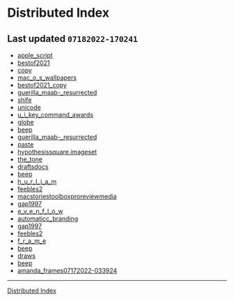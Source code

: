 # Distributed Index
Last updated `07182022-170241`
---
- [apple_script](https://www.icloud.com/attachment/?u=https%3A%2F%2Fcvws.icloud-content.com%2FB%2FAQ_DwZdb2gmyhBobOulxyYzKOM2dAY7I6l6W34PDAiluTjbzXZUI7aZj%2F%24%7Bf%7D%3Fo%3DAoni6WsOJjFEIjr4G6ZFKkwLI6pdKBUyTpKtCH4w3avq%26v%3D1%26x%3D3%26a%3DCAogXo_IH99Gg66Y7eYavrEnuNSscJVRqXo_99jiaEC0hmQSbRDsjdaaoTAY7J3R7qowIgEAUgTKOM2dWgQI7aZjaiafT0Duf8BoaSjuui1tWZqwH8KYBLuLRJ1xlUheu9CIQ7EE4F3HrnImxpkU7yvaxOTOvxGtbQaUgzjig3NCYA_Xy6rHQsJDpnohCvLMPHY%26e%3D1660773748%26fl%3D%26r%3DAC9F6A6A-235E-48E7-A9EF-C20E20CB4C5C-1%26k%3D%24%7Buk%7D%26ckc%3Dcom.apple.clouddocs%26ckz%3Dcom.apple.CloudDocs%26p%3D33%26s%3Dr3Uk9uOtPf5ybtuHaMEncxRH8m4&uk=MIdRQd0B8ackZaW_IhScGw&f=AppleScript.tar&sz=206848)
- [bestof2021](https://www.icloud.com/attachment/?u=https%3A%2F%2Fcvws.icloud-content.com%2FB%2FAVg6qJT1PkMsSmVpOVyxxSQFHr5rAcW1teNXH5p3jlq6nfA71-d9SZT-%2F%24%7Bf%7D%3Fo%3DApH2lfxvpXwN6SuDel8ajORfhn0cQ9NhdzmvuEOcSAnm%26v%3D1%26x%3D3%26a%3DCAogy9u2KJE8T9Onr-SLpQWmZ2x5F2mSzLG4DPZqD8ihxakSbRC9ktaaoTAYvaLR7qowIgEAUgQFHr5rWgR9SZT-aiZyRZxlPxLeGF-AMS_b17C_M6TeEY4dKmd6aEIntbuJenRO2BFSk3ImjueqqzyNPUrS_TMFzS_Z9Ql50VkfDr3vi9VZKBRgkHki4iXHZ0k%26e%3D1660773749%26fl%3D%26r%3DECE329B9-B3C2-4BD9-ACC2-FC329ACD7D5F-1%26k%3D%24%7Buk%7D%26ckc%3Dcom.apple.clouddocs%26ckz%3Dcom.apple.CloudDocs%26p%3D33%26s%3DBAk_1fO3cwWlLjknmRX9hf3b2iY&uk=e8f1jMShofdsPielG3DCYQ&f=Bestof2021.mp3&sz=227191250)
- [copy](https://www.icloud.com/attachment/?u=https%3A%2F%2Fcvws.icloud-content.com%2FB%2FAdC-a4yJsyf180Lnjs-mtIVEErKPAVQ81qZEqn01GYpfb47s9kqN6zmu%2F%24%7Bf%7D%3Fo%3DAtN-T0zx5mwmawHhot1XGdSZZl6SDL7orpAGLpnnXcKH%26v%3D1%26x%3D3%26a%3DCAogrwd3uI-pD6ddoB0xq15vPlBRPP6a-Htxk7awmzNmyhMSbRD3ldaaoTAY96XR7qowIgEAUgREErKPWgSN6zmuaibRgF3i7Lu2fXV1MQ2vS2UzZGkiWbL5pqu89OFiSju6usp5EBlNOnImErEzd8AQOur4HHMKhggb1K8G1RzukJ_jBUjFJmCxrViJOyniA2E%26e%3D1660773749%26fl%3D%26r%3D1348E897-879A-47E0-A263-82F025579237-1%26k%3D%24%7Buk%7D%26ckc%3Dcom.apple.clouddocs%26ckz%3Dcom.apple.CloudDocs%26p%3D33%26s%3Dk1AKzT3uNimvuZaGFG-SRxql1_w&uk=nSp7rSruHYkCWP9vzKvH7Q&f=Copy.aiff&sz=77144)
- [mac_o_s_wallpapers](https://www.icloud.com/attachment/?u=https%3A%2F%2Fcvws.icloud-content.com%2FB%2FASDVn6VsA6Yvu2M3X3zlvCgyqyLFAQ2m7vB9DkFNDsE6047eJk8Qk88S%2F%24%7Bf%7D%3Fo%3DAoYH_TIfulY2LZJBBSoMPpPuxeeyIiRuSChY2E1eOfcR%26v%3D1%26x%3D3%26a%3DCAog3mVrbveT66jk6CwHiEzQzDYTetj-dH2OS9KpwM1LFHISbRCWmdaaoTAYlqnR7qowIgEAUgQyqyLFWgQQk88SaiYU9TL9O_035JbAiw9Rt5U_WmPyMYfwW2EXc5h8G7OgD-drbhsrAHImpTxckchHc-zFOCUIJrzfLd8JtKws335QvCF_DCKcqNBWMa03IQk%26e%3D1660773749%26fl%3D%26r%3DF729063A-320C-41B3-B254-2FACB2B0A1E1-1%26k%3D%24%7Buk%7D%26ckc%3Dcom.apple.clouddocs%26ckz%3Dcom.apple.CloudDocs%26p%3D33%26s%3DC2H3gapcLaDUQYnrLNcybmygGXY&uk=A3w27nvbD1DeYwceN1iRpQ&f=macOSWallpapers.tar&sz=387464704)
- [bestof2021_copy](https://www.icloud.com/attachment/?u=https%3A%2F%2Fcvws.icloud-content.com%2FB%2FAeF7_DIHY_ZBNIPw5th-JPVjpJ2vAdmz-gXhCkXPcVlJFj-fL997OFYb%2F%24%7Bf%7D%3Fo%3DAtiYGE5m2lgDz6Pa6hscR18cmAY7OrSXTzXGcaeGNr4t%26v%3D1%26x%3D3%26a%3DCAogP8dd8Lp7siACMl5VdQ-7kHC9YM4YPM0U0Ei25nfVNY4SbRDFnNaaoTAYxazR7qowIgEAUgRjpJ2vWgR7OFYbaiZUUzg4GP4EaZlqKozyDyCqD02Mr8mwxCr0bDYigZMQUPefOv5K7HImcO3rTIFCF0aswY6m1TmRsrxbuMh2NSzuQjCzy4xbPDIz3EBBTbk%26e%3D1660773750%26fl%3D%26r%3DCF66E36D-107E-4F63-8833-21B77B38F526-1%26k%3D%24%7Buk%7D%26ckc%3Dcom.apple.clouddocs%26ckz%3Dcom.apple.CloudDocs%26p%3D33%26s%3DIRMRvOuprC_Mr0g3HWPbKw_7ovU&uk=IU2p-PVAusL2W-9lGebm9Q&f=Bestof2021%20copy.mp3&sz=227101513)
- [guerilla_maab-_resurrected](https://www.icloud.com/attachment/?u=https%3A%2F%2Fcvws.icloud-content.com%2FB%2FARaydRzSUSsfAK35QFr1ZUDfP6T6Ab6ZH3enMGcoz3UZ-ld5OJFn8d6l%2F%24%7Bf%7D%3Fo%3DAsq6RJDjnPX36DeCHYpNZNo7K5THXffUT7m8JejMIcVU%26v%3D1%26x%3D3%26a%3DCAogRcMgvNELFyUR-eshFzSA1ABjKz5IOX8IT_F-obH-MXkSbRDPoNaaoTAYz7DR7qowIgEAUgTfP6T6WgRn8d6laiZJSWMdLRtk0pfQ3FAjw_Ule0cFW_J1mWt7q7J97Fv7r0nD9Kb5_XIm83wasx4N4KnOyfeCt05cwf3IxpTluKb3OLruEiWMhXaIE6cqujE%26e%3D1660773750%26fl%3D%26r%3DACC0B377-9D8A-4551-80FA-6202C622401E-1%26k%3D%24%7Buk%7D%26ckc%3Dcom.apple.clouddocs%26ckz%3Dcom.apple.CloudDocs%26p%3D33%26s%3DH0kJ8cYReg4QiPfE9CKagskA97c&uk=jMEt79IdgjjZXQ7NOzlOiw&f=GuerillaMaab-Resurrected.tar&sz=152888832)
- [shife](https://www.icloud.com/attachment/?u=https%3A%2F%2Fcvws.icloud-content.com%2FB%2FAd97AUqmogIGdtbffovRwwiPyowzAYOuftglRq2vCBEcu2Nqa6Pzy-1R%2F%24%7Bf%7D%3Fo%3DAr8_QgsGGl1go6hAbLuMshiS4yTJSwcW87783NxtWYk8%26v%3D1%26x%3D3%26a%3DCAogNc2ZDhbsKEmc4IPvYv15EWyKbHdeFiIpdEGPHvAD2ycSbRCGpNaaoTAYhrTR7qowIgEAUgSPyowzWgTzy-1RaiaaI9qQBTjgsc_1yMyYQu8zi1pb3fCIDLLUOafBIV9Ukp6HZx9HrHImijc3AXBxXBhdEDnDQMPe55y8rrTbGWofyeKNsA0od1kEQDMhVpI%26e%3D1660773751%26fl%3D%26r%3D5639A6D0-CF19-464C-AB3C-4BC000FB5883-1%26k%3D%24%7Buk%7D%26ckc%3Dcom.apple.clouddocs%26ckz%3Dcom.apple.CloudDocs%26p%3D33%26s%3DxWvvVO5hGLuV-A-bWiyu25Svpgg&uk=pqtqHDOiRTN0B--hdNIkqQ&f=Shife.tar&sz=3234816)
- [unicode](https://www.icloud.com/attachment/?u=https%3A%2F%2Fcvws.icloud-content.com%2FB%2FAe0T0vMmkpYQDxpGxqihWPnCNfxYATte6OY9Ou4VujE7rRhdt7VhYKqu%2F%24%7Bf%7D%3Fo%3DAmZcRvCs0MVGmRopDDluk26JSzZoGqkWTyYOhRUgzGdM%26v%3D1%26x%3D3%26a%3DCAogPk5yr6rdY9vPiM6hPlrlD5qcDcKY1cdm9azjRWbIafUSbRCzp9aaoTAYs7fR7qowIgEAUgTCNfxYWgRhYKquaibhc_c79-mVFk3lAcnA1vBGFDDd2xgPXBlzaMVeAUZRJ89fwVCVnnImVoXR2W0oCOavZCFhPUKxeA4SK5IAdSZzu3gQdXzA_nARgfQNUSM%26e%3D1660773751%26fl%3D%26r%3D59F53AE9-485C-4D24-BCEE-C8B3C948ED6B-1%26k%3D%24%7Buk%7D%26ckc%3Dcom.apple.clouddocs%26ckz%3Dcom.apple.CloudDocs%26p%3D33%26s%3DyI36neCfrTRJikuil0pGSiUC8Vo&uk=Bv3lDhecgW2oluDfTp25Iw&f=unicode.pdf&sz=24046688)
- [u_i_key_command_awards](https://www.icloud.com/attachment/?u=https%3A%2F%2Fcvws.icloud-content.com%2FB%2FAeAWXxvUcDkZQ7kBxvgqR_4FV3A7Ad0zGAAVNQfh-3DNxDUX03xcPM87%2F%24%7Bf%7D%3Fo%3DAkPRrwi1nZDGyeuJ7t6EqcRN6Mkjnt5e0bZNMPylBqXa%26v%3D1%26x%3D3%26a%3DCAogkLmqllwBu-USoVz1jTFPowabMJaSiipRySA9cle899wSbRDMqtaaoTAYzLrR7qowIgEAUgQFV3A7WgRcPM87aibld3oQKPGtUnqICnHWJFphA1HodUrYQj-qH6iQyhwRZl1Ofz2mW3ImXVzN9k0nmbBioIb5BT0sSWfm3CzALQ0SNP3EvrDOvD1xqYlLUVY%26e%3D1660773752%26fl%3D%26r%3D885ED953-85F1-490E-BE71-F62610FD4BC8-1%26k%3D%24%7Buk%7D%26ckc%3Dcom.apple.clouddocs%26ckz%3Dcom.apple.CloudDocs%26p%3D33%26s%3DufCRvM9v188pDZFIfcUORvEWLlA&uk=ilnYtjvWV5X5DaAd4hGFlw&f=UIKeyCommandAwards.tar&sz=3275264)
- [globe](https://www.icloud.com/attachment/?u=https%3A%2F%2Fcvws.icloud-content.com%2FB%2FASiZHNGNuy8grAJTxSPPqX-RcRbrAYgiVFMX7iLmEoRO4ntiphzEngNz%2F%24%7Bf%7D%3Fo%3DAkWLlvTPsKq0rRx3MWuMiux7N4L5uJLVv-cC7NdKtwCb%26v%3D1%26x%3D3%26a%3DCAoguAG_kcmIhp3J4EidVCZV4w5xSpaB2kdly5TCAvbBcY8SbRCArtaaoTAYgL7R7qowIgEAUgSRcRbrWgTEngNzaibRyLuHJAte3eOhzOF6MEsXITtG7zOeIeMtQ1I-VJVoItPLOtMa6nImk75Le2Dwj0cMxPN172tHViAv8lpLKIdHADS0frNvw9y3wgMr5Iw%26e%3D1660773752%26fl%3D%26r%3D03BDC14E-5086-4F9E-B136-4093F4E95BF9-1%26k%3D%24%7Buk%7D%26ckc%3Dcom.apple.clouddocs%26ckz%3Dcom.apple.CloudDocs%26p%3D33%26s%3D-vRs5lL-z0Mjcv5D9CLL6RUzrxQ&uk=grLpL6Q-_T1GbHjoLsAfmQ&f=globe.tar&sz=117072896)
- [beep](https://www.icloud.com/attachment/?u=https%3A%2F%2Fcvws.icloud-content.com%2FB%2FAcRS0U0X33WJ-JLtMwFiWyMj6YFSAdlJueA6ZaWdqVHselS0xt4mW166%2F%24%7Bf%7D%3Fo%3DAuecwzO2-KYzzk2fjk8won_eamYz-CL0KgkpPDG8Cs1N%26v%3D1%26x%3D3%26a%3DCAogu4LsjsF6Wxt2Uyr2cZfqDgV8kWSKcNyxCbsuutXlsQcSbRC1sdaaoTAYtcHR7qowIgEAUgQj6YFSWgQmW166aia1jy8Wj9q3-RauwldpEvpJ4qsH-T0ZMby41WUq30mof4dnAYFk1XIm3rAFzeKo9dWo1icz2wZ8dUrH9cSCJ2R_LLGOcpUUnPa-CF6FP0Y%26e%3D1660773753%26fl%3D%26r%3D09F8D0FB-68FD-4F13-91B6-D3AEE56F6CB4-1%26k%3D%24%7Buk%7D%26ckc%3Dcom.apple.clouddocs%26ckz%3Dcom.apple.CloudDocs%26p%3D33%26s%3DLXSNaqgG_xcqt5f3MSbm-HtzrKM&uk=UQ1f3_UbJi0eszx8qkXxOw&f=beep.iso&sz=921600)
- [guerilla_maab-_resurrected](https://www.icloud.com/attachment/?u=https%3A%2F%2Fcvws.icloud-content.com%2FB%2FAVTCsPYGsjo1r0SnvTcGLE8y55maAQlI4Oom1xHrXaFWCk1fZvpQb7v4%2F%24%7Bf%7D%3Fo%3DArbTyG_0WnQ4E0lYhUsY4hB6Nbx5LtGnI4KyMbRRcUOH%26v%3D1%26x%3D3%26a%3DCAogI_x1Zw3EZ9O0NVkoKwtLhg8QqltO4jXsWc6mE6ylty4SbRDetNaaoTAY3sTR7qowIgEAUgQy55maWgRQb7v4aiYK81Kb6NmGtNws09K8lXAkJwcz6et51An0rfHJ9Oh7H7-tlR_U2nImB3wYSErMme5mb_BY8liGSYhxW8czHhjxXZAynt3eCv7oWJt0_ho%26e%3D1660773753%26fl%3D%26r%3D093852AB-4B83-401D-891A-933214C5BCF2-1%26k%3D%24%7Buk%7D%26ckc%3Dcom.apple.clouddocs%26ckz%3Dcom.apple.CloudDocs%26p%3D33%26s%3D2hhhocRTWHJMUWFvS5pi9vrbgpg&uk=xqflealNKgUWRHoXVAFNaQ&f=GuerillaMaab-Resurrected.zip&sz=152875942)
- [paste](https://www.icloud.com/attachment/?u=https%3A%2F%2Fcvws.icloud-content.com%2FB%2FAe0AQYTw_MGzhF1Bgzk4D3qQw4HjAcY88TjeIjZ3ribKr0ifG2P3dx20%2F%24%7Bf%7D%3Fo%3DAqZ7clh7mDVnrqQSs4lmEDXHpb8o2252IcFgvc0vh_o-%26v%3D1%26x%3D3%26a%3DCAogJnQLATm05x7gNKmCh921jLKZ5Whq6WoVdIciCTYm7P4SbRD4t9aaoTAY-MfR7qowIgEAUgSQw4HjWgT3dx20aiYET_cXTyBPusGGSrt9twERqLKKHGwKz-LP5pFgsMeBGcuTG-H0xXImOsUhThqf7JLe7Z5Sz-bqwkVPKZHhPloJzLQhvUzPLRzRKWO3yjg%26e%3D1660773753%26fl%3D%26r%3DA068ADDD-8004-41E8-B8D7-AC6C17E48B22-1%26k%3D%24%7Buk%7D%26ckc%3Dcom.apple.clouddocs%26ckz%3Dcom.apple.CloudDocs%26p%3D33%26s%3DS1eRb1axDEtmVPgPMBrLq-ok_lA&uk=Qi0cFVbMot0c24VcrRhGSw&f=Paste.aiff&sz=22590)
- [hypothesissquare.imageset](https://www.icloud.com/attachment/?u=https%3A%2F%2Fcvws.icloud-content.com%2FB%2FAXjHMq3cghqdqIcyqGKZEwShTrG2Ad8pGCNo0MubalGnIe8xOqdlix7Y%2F%24%7Bf%7D%3Fo%3DAhRNgRIIFvOgzAEl8ro7J_eGDTdDOsMlJZ0KWqpcqYwE%26v%3D1%26x%3D3%26a%3DCAogTkRpi2rNhO4POw98ZEIA6nI1eHmT3BiNlWk8wf12tXUSbRCeu9aaoTAYnsvR7qowIgEAUgShTrG2WgRlix7YaiagPA16EdfcaqTvMKRvFyg3TxtR9ySbqSdGKbboMFDPYbbIokblNHImWeXuoVlV9S2BSqAKiQSEDxTqzOoDqm8rH889kz-ZcU9AYMWI_L8%26e%3D1660773754%26fl%3D%26r%3DF2CACCEE-C51B-41C3-BBA7-3870865CB2F5-1%26k%3D%24%7Buk%7D%26ckc%3Dcom.apple.clouddocs%26ckz%3Dcom.apple.CloudDocs%26p%3D33%26s%3DP0az5-CyJddHhKKGshnNdduEi9Q&uk=VJRMV3D9Ar-CJcs6spynzw&f=hypothesissquare.imageset.zip&sz=1268618)
- [the_tone](https://www.icloud.com/attachment/?u=https%3A%2F%2Fcvws.icloud-content.com%2FB%2FAYAuzXSdJCk1b_d_74QBischJydtAVhpaQyWZ7H2jkMDeOfsppmMfQM9%2F%24%7Bf%7D%3Fo%3DAvDMGp76JMvehWUPy4-RtD_aivSmGTNotJgwU-c9KHOx%26v%3D1%26x%3D3%26a%3DCAogbyzt_umODAlNrW8-juNpe55S8nH_K9xL7VDB7sKkz4kSbRDBvtaaoTAYwc7R7qowIgEAUgQhJydtWgSMfQM9aibqZI9Bymy3d4c1_qsshATx0vtBlhnq5H4fBaHUVWhZ4bS1O86LeHIms3kHUDpt60m-YX6ZupNfCNGqyrNiZuPTRjsckg7uBlRze2SIJ0s%26e%3D1660773754%26fl%3D%26r%3D6BFFBF62-4CE9-4912-AB37-DCB2EACAB2C7-1%26k%3D%24%7Buk%7D%26ckc%3Dcom.apple.clouddocs%26ckz%3Dcom.apple.CloudDocs%26p%3D33%26s%3Dcs8JnVy-aNUtXUkWSzXHJ1suKFQ&uk=twr_seK1lgbUJgO-0qOeoQ&f=TheTone.zip&sz=269006)
- [draftsdocs](https://www.icloud.com/attachment/?u=https%3A%2F%2Fcvws.icloud-content.com%2FB%2FAVPiibwRQNaDqMA1b9K4_1GcJ6RmARk6is2Z-o4qzkW8T0tiGi_CJffp%2F%24%7Bf%7D%3Fo%3DAijF4aF8vRgKlW44zMU9Jfuqs2EzwBP3dC_bh0J9u1VI%26v%3D1%26x%3D3%26a%3DCAogCC0GhPQYLORvpdw3PelM48mSyFS5DkIq7QPdJizXCvwSbRDTwdaaoTAY09HR7qowIgEAUgScJ6RmWgTCJffpaiaiv8JddLdkQeIsg7gGPIr7EPOJYwU5zPYCeo1hNBfHHo1b8fHacHImcF4D__ZVKzC3CkiInwfu0-qvL4_IYHBjNK9QrRRnh6Oa5zkNPVo%26e%3D1660773755%26fl%3D%26r%3DDCCD856A-65FE-48C4-B53F-E6397A04F2E9-1%26k%3D%24%7Buk%7D%26ckc%3Dcom.apple.clouddocs%26ckz%3Dcom.apple.CloudDocs%26p%3D33%26s%3DaJanHW6v5MztrAsOevuNxwi9cpQ&uk=PKmJ6k9rtlRur9iP3u8jNg&f=draftsdocs.tar&sz=12861952)
- [beep](https://www.icloud.com/attachment/?u=https%3A%2F%2Fcvws.icloud-content.com%2FB%2FAZGHU7do_k9_nSFhqMZvIpF-MVKLAXt4uVvMsqrKPmHjNWvWNvr7y1hj%2F%24%7Bf%7D%3Fo%3DAg9VB_IymvgDhE4q9CZMddw4foGsRYZ_C3YqZFeWY7zo%26v%3D1%26x%3D3%26a%3DCAogXpOqRuaxN0MnYjCUwqJhTq8ZJIkmDerdpFQjDAMhp14SbRD1xNaaoTAY9dTR7qowIgEAUgR-MVKLWgT7y1hjaiaDV1LQO_-IDI72LvqVTUoZxSF8R3jMwgq4MnGxl1531fBEHBslm3ImV651Tsb_XcNDpu2KJxEKISz1cgVM9h6hzBk70lqpTmGeGF8YNYg%26e%3D1660773755%26fl%3D%26r%3DE4328FBC-3A7B-42B3-A24E-6599C866CCE5-1%26k%3D%24%7Buk%7D%26ckc%3Dcom.apple.clouddocs%26ckz%3Dcom.apple.CloudDocs%26p%3D33%26s%3DFS4PLPBWM104nvMVsXzJzM-eaK0&uk=qHnPFA6z3Rz99UPYYEZY0w&f=beep.zip&sz=19521895)
- [h_u_r_l_j_a_m](https://www.icloud.com/attachment/?u=https%3A%2F%2Fcvws.icloud-content.com%2FB%2FAeLM8AgfCCyUHQyRlkTle0xEInVTATFE-7l0N-MfTtnFTc9SHJ8b4v7r%2F%24%7Bf%7D%3Fo%3DAu7YNABf245EKDEtno3DFSgOeQdb3J_2DUHw1xIOw0-Y%26v%3D1%26x%3D3%26a%3DCAoglEBvBb1QMQg9jBsgqF3WaH27I5n_5OYNYehoeeV4B2gSbRCSyNaaoTAYktjR7qowIgEAUgREInVTWgQb4v7raiZTfphEZs_WqC8sfMJLQnMx7gKHMLXcsnd7q_2DrGena3wz217V9nImrPCNAy7sy2v8jD66JmicTZ5vlWSwy1Rp8jjdJiMBMmP7SxM6nDI%26e%3D1660773755%26fl%3D%26r%3DC044D9CC-8E17-46C6-B65F-07E4C4471E15-1%26k%3D%24%7Buk%7D%26ckc%3Dcom.apple.clouddocs%26ckz%3Dcom.apple.CloudDocs%26p%3D33%26s%3DDnZApSgj7KljHmsdf_DK4zH0rUs&uk=qAkzkeqbm7V2oQb12KvRUw&f=HURLJAM.m4a&sz=604719)
- [feebles2](https://www.icloud.com/attachment/?u=https%3A%2F%2Fcvws.icloud-content.com%2FB%2FAayMLu4A1H32iSch3KekrvLh0Np2AWuKRd2TMolrmFMlL6_rLwQWcIVD%2F%24%7Bf%7D%3Fo%3DAkjyxST9U_gfSUeSXQQftIAGCIeJKwhvVWgXrS2a707b%26v%3D1%26x%3D3%26a%3DCAogKxoHu5meY8caD11AP5SZB4CZBf4IAB8w-1yM99nqz7QSbRCuy9aaoTAYrtvR7qowIgEAUgTh0Np2WgQWcIVDaiYzu34SVz7opzTrsfc4ct1ClDcnuzeSgWBhmbDY4xW7R9YhibfovnImZ1YpSuO4xJz-rADfwULPgFydWw5Nf69eT4wQIzhnXmkeZ44xesY%26e%3D1660773756%26fl%3D%26r%3DB523388C-2269-4635-ABAA-7D20793F9DD0-1%26k%3D%24%7Buk%7D%26ckc%3Dcom.apple.clouddocs%26ckz%3Dcom.apple.CloudDocs%26p%3D33%26s%3DWeYxDq__6vyxnqEhC20IXlMKAmQ&uk=e2oc3wOohHcDvxV1feM1aw&f=Feebles2.zip&sz=6419470)
- [macstoriestoolboxproreviewmedia](https://www.icloud.com/attachment/?u=https%3A%2F%2Fcvws.icloud-content.com%2FB%2FAV7NGnxKx21241yWunt6nEqcWfXdAZfR1R6mV2oTTcMpkAxjHi7Bm1YR%2F%24%7Bf%7D%3Fo%3DAjTFTsVOUtQmjIEF2ySzk6NjDcRfEFTIbZN8qhWw3ftj%26v%3D1%26x%3D3%26a%3DCAog1rz_6IjkKvZ2b8E2hVE_EQKJ2FR9c9Y0J2y8F3yloAMSbRDAztaaoTAYwN7R7qowIgEAUgScWfXdWgTBm1YRaiZt7S1v94CrloX_DcscWKoCMZAaPic-iCpVMGjxgco1ru1He1uSzXImH8_l8z8O5iU27FBjZCAb9krLYII3puVdmFYVvHBUPo7CikDhcno%26e%3D1660773756%26fl%3D%26r%3D95480A69-E2C6-4562-BBD7-ECAAAB1D7A63-1%26k%3D%24%7Buk%7D%26ckc%3Dcom.apple.clouddocs%26ckz%3Dcom.apple.CloudDocs%26p%3D33%26s%3D93GPP0uhTkzdOUWPdng-K-eNSfk&uk=rUkHeoWwULUKH_mtX7GlRA&f=macstoriestoolboxproreviewmedia.zip&sz=41426665)
- [gap1997](https://www.icloud.com/attachment/?u=https%3A%2F%2Fcvws.icloud-content.com%2FB%2FAXDcPXyfifLYxPs3sCJc_l2kqot_AY53GzF_Ra25d-9_gbpIz4JADKwx%2F%24%7Bf%7D%3Fo%3DAphGQxrq41ZewCb9GN6p9Losv4arxz6K1remXehF7drp%26v%3D1%26x%3D3%26a%3DCAogwnkdPF5X63aQz3w50We0d6DzWIzrpLdRk6A1cFyTSwMSbRDU0daaoTAY1OHR7qowIgEAUgSkqot_WgRADKwxaibeGgEvop9kSJSI6JBKsmM9vWf625FZmLLIHw9MFY47lGTxWPI18nImRrUMt9CQf8F-ikj8viGwAddaYih-FyN4jXhHZ1j9fiBBKAhy1n8%26e%3D1660773757%26fl%3D%26r%3D3EAFDA78-D6C6-4F3A-92AC-572A28927AC2-1%26k%3D%24%7Buk%7D%26ckc%3Dcom.apple.clouddocs%26ckz%3Dcom.apple.CloudDocs%26p%3D33%26s%3Dks77wigxzmF9TFxxI-k4OiIfQ-o&uk=ZjuV5DFr3Fg-FsnZ747neA&f=Gap1997.zip&sz=522075827)
- [e_v_e_n_f_l_o_w](https://www.icloud.com/attachment/?u=https%3A%2F%2Fcvws.icloud-content.com%2FB%2FAbxVl0i--q53f_f7dRanu1WlNJXNAZv5h9v8tyvuv4skDu6r0KQowhaD%2F%24%7Bf%7D%3Fo%3DAjKj7nka8Fag0Izu3lfpClNkWCHbO_0TRFRHsTcIyiWn%26v%3D1%26x%3D3%26a%3DCAogE64SCr7wvTh7NRqqUmx_3b-OdHJ75-1EVIpWczZnn4YSbRDU1NaaoTAY1OTR7qowIgEAUgSlNJXNWgQowhaDaiYkzMwq8IV0j92J9dmtZAV8ZRDx6Oe0k9BL-XgO_2vEiaUj6Bk0YnIm7Dgh5kw6DeCzKLaj-OEiAN4Lu6g3_Y9CktQHvFxs8dZ4nlj9SeY%26e%3D1660773757%26fl%3D%26r%3D5AEE771A-3F73-4AF2-A96F-9B287C33A9FD-1%26k%3D%24%7Buk%7D%26ckc%3Dcom.apple.clouddocs%26ckz%3Dcom.apple.CloudDocs%26p%3D33%26s%3D8EJd47vyzCUWnMgwR4SK-lEqio0&uk=yaHCVdKMtjvhh4V7CLBM5g&f=EVENFLOW.m4a&sz=2948865)
- [automaticc_branding](https://www.icloud.com/attachment/?u=https%3A%2F%2Fcvws.icloud-content.com%2FB%2FAS395DpPJLUCrLD7_Jo_wleipgpqAYzELoTLzTojZo_FGX1X932yYWVF%2F%24%7Bf%7D%3Fo%3DApzWpIO5ip7kExsJCrqQV0rYiGWhEnj2XHXxsNiS8hth%26v%3D1%26x%3D3%26a%3DCAog95Ab-aejas7q46yCItMAQS2WRPeFEJSCTbktm1uceoQSbRD619aaoTAY-ufR7qowIgEAUgSipgpqWgSyYWVFaiZPL6gY90Y5eb32m9b9oOz3Ge0LpFERf2ki4EzmG18QYasYFvRXWXImiiq8oghWz3uTvye57OO2rquu_MIg2k6u4F1Sl_ueETPzGJ_r8NY%26e%3D1660773757%26fl%3D%26r%3D581EA5D7-4070-47A2-A430-AB57DC956470-1%26k%3D%24%7Buk%7D%26ckc%3Dcom.apple.clouddocs%26ckz%3Dcom.apple.CloudDocs%26p%3D33%26s%3DCK-LkfhLBbDZIhPDHiqgsAMzebs&uk=2qn0nLW54WYiy-xdPSvVFA&f=AutomaticcBranding.tar&sz=46724096)
- [gap1997](https://www.icloud.com/attachment/?u=https%3A%2F%2Fcvws.icloud-content.com%2FB%2FAVPCqcMj-L8gzGoTADqEP4mYjSryAVjB4MavPeARf4e5wLk1414LGSCQ%2F%24%7Bf%7D%3Fo%3DAgjPpwK3_hD3HsDKlhYd4ZFrOfwiC103iwXvFonpuQj2%26v%3D1%26x%3D3%26a%3DCAogm_248EixpY-L850ge9LIPMQGFA93yJHt-gxuxRE81O4SbRCc29aaoTAYnOvR7qowIgEAUgSYjSryWgQLGSCQaiZi0P4MaCxH_4p9X3UnQ9lIQaWdwmIU63VOJjruQrRMRClFQNPjuHImTIJox8ERJiFNRvNXv7IDDP9EVOVxivwLqieFk4-N2vaMyrckJOo%26e%3D1660773758%26fl%3D%26r%3D7E1B16A6-FC18-49D3-BFFE-A60E58B9F576-1%26k%3D%24%7Buk%7D%26ckc%3Dcom.apple.clouddocs%26ckz%3Dcom.apple.CloudDocs%26p%3D33%26s%3DX1-usaXoFCWYqK7FtzDds5Ta1G0&uk=cklyp15ab4ZXOBCx30WnCg&f=Gap1997.tar&sz=522081280)
- [feebles2](https://www.icloud.com/attachment/?u=https%3A%2F%2Fcvws.icloud-content.com%2FB%2FAfVaE7UjA3yauoM0vZccstsAL_wXAQEaCG9gqdShGbqK2Lge8IuoX6-B%2F%24%7Bf%7D%3Fo%3DAjUecfLberYhUBD1y7280DEnsPd9QTWGtMZJxMrlKp28%26v%3D1%26x%3D3%26a%3DCAogkP6xuR8dQrqlX9YtboCbUAOBry3mggSYLtGdjp_1QnASbRC83taaoTAYvO7R7qowIgEAUgQAL_wXWgSoX6-BaiYEInrKuAjEp97RDXikJc0pshaT6-VnwU8gff8iooV6x1Cn3Ag9fnImK4i8rCjy7bhjIL35n4Pucx145lcCCNU2b_x3GiIdWoiAcvdLZPg%26e%3D1660773758%26fl%3D%26r%3DF1C4C5B8-9884-4482-928E-411F69DCC4B2-1%26k%3D%24%7Buk%7D%26ckc%3Dcom.apple.clouddocs%26ckz%3Dcom.apple.CloudDocs%26p%3D33%26s%3Dm11rIIAsdim8sRAfJ4Y0_naOh_E&uk=ZXCf162vWV-Th9UUrIJ6Mg&f=Feebles2.tar&sz=6426624)
- [f_r_a_m_e](https://www.icloud.com/attachment/?u=https%3A%2F%2Fcvws.icloud-content.com%2FB%2FAcdJZ2Gx5kexdBpRH4IiGzCnvLoZASobN7ZnFJY7Ot96qaw4uzRpaWFf%2F%24%7Bf%7D%3Fo%3DAnZmZCPNz7nsXw7apXt8e3cAH9SoNxCjdOelecpxy3V_%26v%3D1%26x%3D3%26a%3DCAogARuDCo_0iLQi9Z9pthTdwkIeugudWcbPbBhhJV6BRdMSbRDN4daaoTAYzfHR7qowIgEAUgSnvLoZWgRpaWFfaiaaSLfl_lAHrKmyYlufJYwLXWm1wVXqtZIuwoIFDI0gABlR00sNunImR4lAFUojSPDkBX6QO0-laHTjJHDXFm5pAzAIzc0na7PhLqoBSgk%26e%3D1660773759%26fl%3D%26r%3D9CE2491C-3F66-492F-A8E3-C688E45B01A5-1%26k%3D%24%7Buk%7D%26ckc%3Dcom.apple.clouddocs%26ckz%3Dcom.apple.CloudDocs%26p%3D33%26s%3DbLe6kLq3KVf2aw_iLejLV1iXm1s&uk=kEC9txxXJSW8oQ-Zq2ACrA&f=FRAME.m4a&sz=57155)
- [beep](https://www.icloud.com/attachment/?u=https%3A%2F%2Fcvws.icloud-content.com%2FB%2FATgVYMcoQNZLARCzL-pmXdi4OmZ4AVJ75Iwti4GSsSSOL-BqovsweMyq%2F%24%7Bf%7D%3Fo%3DAmb_11FTmjsykluCyvz0t2yU4X10H_ltTV3gqNWywJtK%26v%3D1%26x%3D3%26a%3DCAogd9U2IHj6APhbG7fAJPBsOq8DjpvO6PQdIkNNQfdcXtYSbRD75NaaoTAY-_TR7qowIgEAUgS4OmZ4WgQweMyqaiZpFqhnwFPCImJSpmRWooTYMmf-VdoWeHb9LAKEJ41cTSNc3O8U7XIm7TlZOHs1-Fn0fkSU7wIictaaIHa1o8lSMOm5cYWrguZUazFMPdI%26e%3D1660773759%26fl%3D%26r%3D4B3FA7D2-1D03-4D8A-BB4E-8C33E76EF1D2-1%26k%3D%24%7Buk%7D%26ckc%3Dcom.apple.clouddocs%26ckz%3Dcom.apple.CloudDocs%26p%3D33%26s%3DFjQhykd4zIGpKj5bfWlqbqYyq34&uk=bB_JBWnKYBoYExWp5IXi5g&f=beep.dmg&sz=55315)
- [draws](https://www.icloud.com/attachment/?u=https%3A%2F%2Fcvws.icloud-content.com%2FB%2FAfOb8JvVD_jHL85lXswSKM8h8IwmATKXDJdS6ArVS8V1-GkQTvMulRms%2F%24%7Bf%7D%3Fo%3DAiQaaaNjUCVHIoKlk_42VkPaFLEWyKjeyUqsyOcCvmOW%26v%3D1%26x%3D3%26a%3DCAog8rnJe-j_SIQB586rj8M_NqzaVFdiLaKR6o1UTyzoyDYSbRCH6daaoTAYh_nR7qowIgEAUgQh8IwmWgQulRmsaiaS8-oaoc_-uOR5oAhPreXYDAXPopLJlHizrsx6i1tCq5Cbdl-Oj3ImzitZohGXJJniU68MWyiKuvBm-nIBZklrMK1m9-dH_SO8K1gLZCg%26e%3D1660773760%26fl%3D%26r%3D0AE4A6AF-87E0-49A1-B998-089A99F29E6E-1%26k%3D%24%7Buk%7D%26ckc%3Dcom.apple.clouddocs%26ckz%3Dcom.apple.CloudDocs%26p%3D33%26s%3DdS4GidOkMxg9yibiEYK2_nrpsf4&uk=uk0mYWwL-I-U6vNYXGe9RA&f=draws.tar&sz=74442752)
- [beep](https://www.icloud.com/attachment/?u=https%3A%2F%2Fcvws.icloud-content.com%2FB%2FAWnR-I1n8Ikb7sqbEKIjT-TJwpTBAVSccBg8MngYTWR8EifN1r2AGVij%2F%24%7Bf%7D%3Fo%3DAqwc8nVjmyUY8hIGoa6rnj6RZOQhrYlZQPKYCAygnh3b%26v%3D1%26x%3D3%26a%3DCAogn8PPTGVwR0HkTzxv_PrEC8vi09OZoM-JvyCm5OqAYwcSbRCm7NaaoTAYpvzR7qowIgEAUgTJwpTBWgSAGVijaibg4b_PE7PGI_dMPNGcdfyxAj_MefCuI54Y6-Ffgi8TSEGXWLe6THImeIgIcJbFa0HkZWD2JkyxSRdLH-Ic9yx7RGoeO2_JjAXh5uHZSS8%26e%3D1660773760%26fl%3D%26r%3DC5FBC52C-F133-4E22-A8B5-3589003D1295-1%26k%3D%24%7Buk%7D%26ckc%3Dcom.apple.clouddocs%26ckz%3Dcom.apple.CloudDocs%26p%3D33%26s%3DdZE3u4VCHLDLlLeU2dQiG1erjhA&uk=ylPyFUWtTUFRoiAsWJRm2g&f=beep.tar&sz=37477888)
- [amanda_frames07172022-033924](https://www.icloud.com/attachment/?u=https%3A%2F%2Fcvws.icloud-content.com%2FB%2FAX7aVK9Y52-MKZBy0nUg7nZ8LECCAR5TNM6fx2pNH1cZKNJAAMOnclgA%2F%24%7Bf%7D%3Fo%3DAt5oX_J3W2YTAIGT96L7tH3dAg_juoLI4Y315WfaH-t4%26v%3D1%26x%3D3%26a%3DCAogW5KbJ9d29NsERKhc4XUDwHmcc4VHLUqd-Wj1ooNaupASbRDU79aaoTAY1P_R7qowIgEAUgR8LECCWgSnclgAaiaulG6FAz-qWqsRs4Du4FonySBU8cm52JSRkozhv8gTFdPZN_Ok8nIm42cmyGo9PeSkFFyRe-lvuHmk6xwiKdGL_LSDnmEitIg2_11WsjA%26e%3D1660773760%26fl%3D%26r%3D84E04718-25CC-458A-9B68-C20E76106A3C-1%26k%3D%24%7Buk%7D%26ckc%3Dcom.apple.clouddocs%26ckz%3Dcom.apple.CloudDocs%26p%3D33%26s%3D_XZHCVSoADqH7kqnNoSTKGD2Qhw&uk=KgcF9hYXYx5SS0PK57rXiQ&f=AmandaFrames07172022-033924.tar&sz=666142720)
---
[Distributed Index](shortcuts://run-shortcut?name=Distributed%20Index)